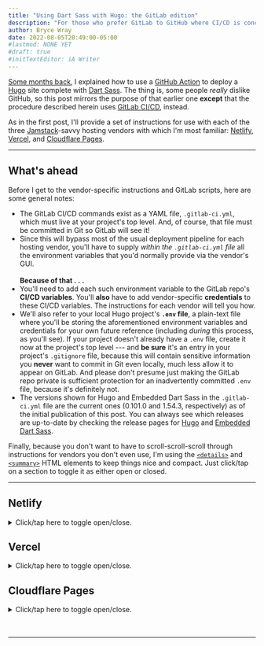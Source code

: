 ```yaml
---
title: "Using Dart Sass with Hugo: the GitLab edition"
description: "For those who prefer GitLab to GitHub where CI/CD is concerned, here’s a GitLab-friendly way to install Hugo and Embedded Dart Sass."
author: Bryce Wray
date: 2022-08-05T20:49:00-05:00
#lastmod: NONE YET
#draft: true
#initTextEditor: iA Writer
---
```


[Some months back](/posts/2022/05/using-dart-sass-hugo-github-actions-edition/), I explained how to use a [GitHub Action](https://github.com/features/actions) to deploy a [Hugo](https://gohugo.io) site complete with [Dart Sass](https://sass-lang.com/dart-sass). The thing is, some people *really* dislike GitHub, so this post mirrors the purpose of that earlier one **except** that the procedure described herein uses [GitLab CI/CD](https://docs.gitlab.com/ee/ci/), instead.

As in the first post, I'll provide a set of instructions for use with each of the three [Jamstack](https://jamstack.org)-savvy hosting vendors with which I'm most familiar: [Netlify](https://netlify.com), [Vercel](https://vercel.com), and  [Cloudflare Pages](https://pages.cloudflare.com).

----

## What's ahead

Before I get to the vendor-specific instructions and GitLab scripts, here are some general notes:

- The GitLab CI/CD commands exist as a YAML file, `.gitlab-ci.yml`, which must live at your project's top level. And, of course, that file must be committed in Git so GitLab will see it!
- Since this will bypass most of the usual deployment pipeline for each hosting vendor, you'll have to supply *within the `.gitlab-ci.yml` file* all the environment variables that you'd normally provide via the vendor's GUI.\
\
**Because of that . . .**
- You'll need to add each such environment variable to the GitLab repo's **CI/CD variables**. You'll **also** have to add vendor-specific **credentials** to these CI/CD variables. The instructions for each vendor will tell you how.
- We'll also refer to your local Hugo project's **`.env` file**, a plain-text file where you'll be storing the aforementioned environment variables and credentials for your own future reference (including *during* this process, as you'll see). If your project doesn't already have a `.env` file, create it now at the project's top level --- and **be sure** it's an entry in your project's `.gitignore` file, because this will contain sensitive information you **never** want to commit in Git even locally, much less allow it to appear on GitLab. And please don't presume just making the GitLab repo private is sufficient protection for an inadvertently committed `.env` file, because it's definitely not.
- The versions shown for Hugo and Embedded Dart Sass in the `.gitlab-ci.yml` file are the current ones (0.101.0 and 1.54.3, respectively) as of the initial publication of this post. You can always see which releases are up-to-date by checking the release pages for [Hugo](https://github.com/gohugoio/hugo/releases) and [Embedded Dart Sass](https://github.com/sass/dart-sass-embedded/releases).

Finally, because you don't want to have to scroll-scroll-scroll through instructions for vendors you don't even use, I'm using the [`<details>`](https://developer.mozilla.org/en-US/docs/Web/HTML/Element/details) and [`<summary>`](https://developer.mozilla.org/en-US/docs/Web/HTML/Element/summary) HTML elements to keep things nice and compact. Just click/tap on a section to toggle it as either open or closed.

---

## Netlify
<details>
	<summary>Click/tap here to toggle open/close.</summary>

**Note**: You can [set certain parameters with a `netlify.toml` file](https://docs.netlify.com/configure-builds/file-based-configuration/), but herein we'll be making all Netlify changes through its GUI.
{.box}

### Disabling automatic builds on Netlify

Make sure you have disabled automatic builds from the GitLab repository. To do this:

1. Log into Netlify.
2. Click **Sites**.
3. Click the site you wish to modify.
4. Click **Deploys**.
5. Click **Deploy settings**.
6. Under **Build setting**, click **Edit settings**.
7. In the **Builds** setting, select **Stop builds**, then click **Save** at the bottom of the **Build settings** section.
8. While still on the **Deploy settings** page, scroll down to the **Post processing** section.
9. Under **Asset optimization**, click **Edit settings**.
10. Select **Disable asset optimization** (if it's not already selected) and, if this is a change from the current setting, click **Save** within the **Asset optimization** block.

**Note**: While steps 8--10 aren't utterly necessary, I recommend them to avoid any potential glitches in the process.
{.box}

### Credentials for Netlify

For Netlify, you must supply:

- An **authorization token**.
- The **site ID**.

**To get these credentials**:

1. In your code editor, open your site's `.env` file so you'll be ready to store the appropriate variables for later referral.
2. Log into Netlify.
3. In the upper-right corner, click your avatar (it might be just an initial in a circle) and select **User settings** from the dropdown menu.
4. In the left side of the resulting screen, click **Applications**.
5. Go down to **Personal access tokens**.
6. Click **New access token**. Give it an identifying name for your benefit. If you wish, name it `NETLIFY_AUTH_TOKEN` (just to follow along in the GitLab script below).
7. Click **Generate token** to generate the authorization variable **BUT *DON'T* CLOSE THE GENERATED TOKEN BEFORE YOU PERFORM THE NEXT THREE STEPS**!
8. **Copy** the token and then **paste** it (as `NETLIFY_AUTH_TOKEN=` followed by the token value) into that `.env` file you opened in the first step. This is **critical** because you **won't** be able to access the token again. (You can create a **new** one, of course, but you can't edit or even view an **existing** personal access token after it's generated. That's for your own protection.)
9. Save the `.env` file **but** keep it open for the time being.
10. **Now** you can click **Done** to save the newly created token.
11. Click the Netlify icon in the upper left to return to your main settings.
12. Click **Sites**.
13. Click the site you want to deploy through the GitLab script.
14. Click **Site settings**.
15. Under **Site information**, copy the value shown for **Site ID** and paste it into the same `.env` file, noting that it's your `NETLIFY_SITE_ID` value. (While you *can* see **this** one whenever you want, it's more convenient to do it this way since you'll be adding this to GitLab shortly.)
16. As before, save the `.env` file **but** keep it open for now.\
If you wish, you now can log off from Netlify.
17. Log into your GitLab account.
18. Access your site's repo.
19. On the left of the screen, click **Settings**, then its **CI/CD** sub-item (and *not* the menu's *top*-level **CI/CD** item).
20. In the resulting display, next to **Variables**, click **Expand**.
21. Click the blue **Add variable** button to display an **Add variable** modal.
22. Assign a **key** of `NETLIFY_AUTH_TOKEN`. For the **Value**, access the `.env` file and copy/paste in the value from the `NETLIFY_AUTH_TOKEN` you generated earlier.
23. Click the gray **Add variable** button. This will save the new variable and close the modal.
24. Once again, click the blue **Add variable** button to display an **Add variable** modal.
25. Assign a **key** of `NETLIFY_SITE_ID`. For the **Value**, copy/paste in the `NETLIFY_SITE_ID` value from the `.env` file.
26. Click the gray **Add variable** button.\
If you wish, you now can close the `.env` file **and** log out of your GitLab account.

### The GitLab CI/CD file for Netlify

For the `MY_WEBSITE` variable below, fill in your site's URL, such as `https://www.mysite.com`.

{% raw %}
```yaml
# .gitlab-ci.yml
# for Netlify

stages:
  - deploy

image: node:latest

variables:
  NETLIFY_AUTH_TOKEN: $NETLIFY_AUTH_TOKEN
  NETLIFY_SITE_ID: $NETLIFY_SITE_ID
  HUGO_VERSION: 0.101.0
  DART_SASS_VERSION: 1.54.3
  MY_WEBSITE: https://www.example.com # <-- fill in!!

deploySite:
  stage: deploy
  rules:
    - if: '$CI_COMMIT_BRANCH == $CI_DEFAULT_BRANCH'
  environment:
    name: production
    url: $MY_WEBSITE
  script:
    - wget https://github.com/gohugoio/hugo/releases/download/v${HUGO_VERSION}/hugo_extended_${HUGO_VERSION}_Linux-64bit.deb -O hugo_extended_${HUGO_VERSION}_Linux-64bit.deb
    - dpkg -i hugo*.deb
    - curl -LJO https://github.com/sass/dart-sass-embedded/releases/download/${DART_SASS_VERSION}/sass_embedded-${DART_SASS_VERSION}-linux-x64.tar.gz
    - tar -xvf sass_embedded-${DART_SASS_VERSION}-linux-x64.tar.gz
    - sass_embedded/dart-sass-embedded --version
    - hugo --gc --minify
    - npm i -g netlify-cli
    - netlify deploy --site $NETLIFY_SITE_ID --auth $NETLIFY_AUTH_TOKEN --prod
```
{% endraw %}

</details>

## Vercel

<details>
	<summary>Click/tap here to toggle open/close.</summary>

### Disabling automatic builds on Vercel

Make sure you have disabled automatic builds from the GitLab repository. To do this:

1. Log into Vercel.
2. Click the project you wish to modify.
3. Click **Settings**.
4. Under **Build &amp; Development Settings**:
	- Set **FRAMEWORK PRESET** to **Other**.
	- Set **BUILD COMMAND** to **OVERRIDE** and then leave the field blank.
	- For each of the following, leave the field blank and make sure the item is **not** set to **OVERRIDE**:
		- **OUTPUT DIRECTORY**.
		- **INSTALL COMMAND**.
		- **DEVELOPMENT COMMAND**.
  5. If your project has a top-level `vercel.json` file --- and, for this method, it's preferable that it **doesn't** have such a file --- make sure it has no `builds` key/value combo (the mere presence of which will cause troublesome overrides of the build process we're trying to do with GitLab CI/CD).

### Credentials for Vercel

For Vercel, you must supply:

- An **authorization token**.
- Your **organization ID**.
- The **project ID**.

**To get these credentials**:

1. In your code editor, open your site's `.env` file so you'll be ready to store the appropriate variables for later referral.
2. Log into Vercel.
3. In the upper-right corner, click your avatar (it might be just an initial in a circle) and select **Settings** from the dropdown menu.
4. In the left side of the resulting screen, click **Tokens**.
5. Click **Create**.
6. In the resulting pop-up window:
	- Under **TOKEN NAME**, enter `VERCEL_TOKEN`.
	- Under **SCOPE**, select **Full Account**.
	- Click **CREATE TOKEN**.
	- Copy the value from the resulting **Token Created** pop-up and **immediately** paste it into the `.env` file (which you should save immediately thereafter) as `VERCEL_TOKEN_HUGO_SITE=` followed by the value. As the pop-up notes, Vercel **won't** show you this value again.
	- Click **DONE** to close the **Token Created** pop-up.
7. Keep the `.env` file open for the time being.
8. In the left-side menu, click **General**.
9. Scroll down to **Your ID**.
10. Copy/paste this value into the `.env` file and name it `VERCEL_ORG_ID`; save the `.env` file but keep it open.
11. Back in the Vercel window, at the top of the page, click **Overview**.
12. Click the site you want to set up for deploy through the GitLab script.
13. Click **Settings**. You'll then be in the **Project Settings** screen.
14. Scroll down to **Project ID**.
15. Copy/paste this value into the `.env` file and name it `VERCEL_PROJECT_ID`; save the `.env` file but keep it open.\
If you wish, you now can log off from Vercel.
16. Log into your GitLab account.
17. Access your site's repo.
18. On the left of the screen, click **Settings**, then its **CI/CD** sub-item (and *not* the menu's *top*-level **CI/CD** item).
19. In the resulting display, next to **Variables**, click **Expand**.
20. Click the blue **Add variable** button to display an **Add variable** modal.
21. Assign a **key** of `VERCEL_TOKEN`. For the **Value**, access the `.env` file and copy/paste in the value from the `VERCEL_TOKEN` you generated earlier.
22. Click the gray **Add variable** button. This will save the new variable and close the modal.
23. Once again, click the blue **Add variable** button to display an **Add variable** modal.
24. Assign a **key** of `VERCEL_ORG_ID`. For the **Value**, copy/paste in the `VERCEL_ORG_ID` value from the `.env` file.
25. Click the gray **Add variable** button. This will save the new variable and close the modal.
27. Once again, click the blue **Add variable** button to display an **Add variable** modal.
28. Assign a **key** of `VERCEL_PROJECT_ID`. For the **Value**, copy/paste in the `VERCEL_PROJECT_ID` value from the `.env` file.
29. Click the gray **Add variable** button. This will save the new variable and close the modal.\
If you wish, you now can close the `.env` file **and** log out of your GitLab account.

### The GitLab CI/CD file for Vercel

For the `MY_WEBSITE` variable below, fill in your site's URL, such as `https://www.mysite.com`.

{% raw %}
```yaml
# .gitlab-ci.yml
# for Vercel

stages:
  - deploy

image: node:latest

variables:
	VERCEL_TOKEN: $VERCEL_TOKEN
  VERCEL_ORG_ID: $VERCEL_ORG_ID
  VERCEL_PROJECT_ID: $VERCEL_PROJECT_ID
  HUGO VERSION: 0.101.0
  DART_SASS_VERSION: 1.54.2
  MY_WEBSITE: https://www.example.com # <-- fill in!!

deploySite:
  stage: deploy
  rules:
    - if: '$CI_COMMIT_BRANCH == $CI_DEFAULT_BRANCH'
  environment:
    name: production
    url: https://www.example.com # <-- fill in!!
  script:
    - wget https://github.com/gohugoio/hugo/releases/download/v${HUGO_VERSION}/hugo_extended_${HUGO_VERSION}_Linux-64bit.deb -O hugo_extended_${HUGO_VERSION}_Linux-64bit.deb
    - dpkg -i hugo*.deb
    - curl -LJO https://github.com/sass/dart-sass-embedded/releases/download/${DART_SASS_VERSION}/sass_embedded-${DART_SASS_VERSION}-linux-x64.tar.gz
    - tar -xvf sass_embedded-${DART_SASS_VERSION}-linux-x64.tar.gz
    - sass_embedded/dart-sass-embedded --version
    - hugo --gc --minify
    - npm i -g vercel
    - vercel pull --yes --environment=production --token=$VERCEL_TOKEN
    - vercel build --prod --token=$VERCEL_TOKEN
    - vercel deploy --prod --token=$VERCEL_TOKEN
```
{% endraw %}

</details>

## Cloudflare Pages

<details>
	<summary>Click/tap here to toggle open/close.</summary>

### Disabling automatic builds on Cloudflare Pages

Make sure you have disabled automatic builds from the GitLab repository. To do this:

1. Log into Cloudflare.
2. Select **Pages**.
3. Click the project you wish to modify.
4. Click **Settings**.
5. Click **Builds &amp; deployments**.
6. Under **Branch deployments**, click **Configure Production deployments**.
7. Make sure **Enable automatic production branch deployments** is **not** checked and, if this is a change, click **Save**. Otherwise, click **Cancel** to return to the regular **Branch deployments** choices.
8. Click **Configure Preview deployments**.
9. Select **None (Disable automatic branch deployments)** and, if this is a change, click **Save**. Otherwise, click **Cancel** to return to the regular **Branch deployments** choices.

### Credentials for Cloudflare Pages

For Cloudflare Pages, you must supply:

- An **API token**.
- Your **account ID**.

**To get these credentials**:

1. In your code editor, open your site's `.env` file so you'll be ready to store the appropriate variables for later referral.
2. Log into Cloudflare.
3. In the upper-right corner, click your avatar (probably a "person" icon) and select **My Profile** from the dropdown menu.
4. In the left side of the resulting screen, click **API Tokens**.
5. Click **Create Token**.
6. In the resulting screen, in the **Custom token** section, click **Get started**.
7. In the resulting section:
	- Under **Token name**, enter `CFP_API_TOKEN`.
	- Under **Permissions**:
		- In the first dropdown, select **Account**.
		- In the second dropdown, select **Cloudflare Pages**.
		- In the third dropdown, select **Edit**.
	- Under **Account Resources**:
		- In the first dropdown, select **Include**.
		- In the second dropdown, select **All accounts**.
	- Ignore the remaining items.
	- Click **Continue to summary**.
	- In the resulting screen, click **Create Token**.
	- Copy the value from the resulting token-creation-success screen and **immediately** paste it into the `.env` file (which you should save immediately thereafter) as `CFP_API_TOKEN=` followed by the value. As the screen notes, Cloudflare **won't** show you this value again.
8. Keep the `.env` file open for the time being.
9. In the upper-right corner, click your avatar and select **Account Home**.
10. In the resulting screen, click the website you wish to deploy with the GitLab script.
11. In the right side of the screen, scroll down to the **API** section.
12. Copy/paste this value under **Account ID** into the `.env` file and name it `CF_ACCOUNT_ID`; save the `.env` file but keep it open.\
If you wish, you now can log off from Cloudflare.
13. Log into your GitLab account.
14. Access your site's repo.
15. On the left of the screen, click **Settings**, then its **CI/CD** sub-item (and *not* the menu's *top*-level **CI/CD** item).
16. In the resulting display, next to **Variables**, click **Expand**.
17. Click the blue **Add variable** button to display an **Add variable** modal.
18. Assign a **key** of `CFP_API_TOKEN`. For the **Value**, access the `.env` file and copy/paste in the value from the `CFP_API_TOKEN` you generated earlier.
19. Click the gray **Add variable** button. This will save the new variable and close the modal.
20. Once again, click the blue **Add variable** button to display an **Add variable** modal.
21. Assign a **key** of `CF_ACCOUNT_ID`. For the **Value**, copy/paste in the `CF_ACCOUNT_ID` value from the `.env` file.
25. Click the gray **Add variable** button. This will save the new variable and close the modal.\
If you wish, you now can close the `.env` file **and** log out of your GitLab account.

### The GitLab CI/CD file for Cloudflare Pages

For the `MY_WEBSITE` variable below, fill in your site's URL, such as `https://www.mysite.com`. For the `PROJECT_NAME` variable, fill in your site's Cloudflare Pages project name (which often is the name of its repository, but not necessarily, so check your setup in CFP to make sure)

{% raw %}
```yaml
# .gitlab-ci.yml
# for Cloudflare Pages

stages:
  - deploy

image: node:latest

variables:
  CLOUDFLARE_API_TOKEN: $CFP_API_TOKEN
  CLOUDFLARE_ACCOUNT_ID: $CF_ACCOUNT_ID
  HUGO_VERSION: 0.101.0
  DART_SASS_VERSION: 1.54.3
  MY_WEBSITE: https://www.example.com # <-- fill in!!
  PROJECT_NAME: my-project # <-- fill in!!

deploySite:
  stage: deploy
  rules:
    - if: '$CI_COMMIT_BRANCH == $CI_DEFAULT_BRANCH'
  environment:
    name: production
    url: $MY_WEBSITE
  script:
    - wget https://github.com/gohugoio/hugo/releases/download/v${HUGO_VERSION}/hugo_extended_${HUGO_VERSION}_Linux-64bit.deb -O hugo_extended_${HUGO_VERSION}_Linux-64bit.deb
    - dpkg -i hugo*.deb
    - curl -LJO https://github.com/sass/dart-sass-embedded/releases/download/${DART_SASS_VERSION}/sass_embedded-${DART_SASS_VERSION}-linux-x64.tar.gz
    - tar -xvf sass_embedded-${DART_SASS_VERSION}-linux-x64.tar.gz
    - sass_embedded/dart-sass-embedded --version
    - hugo --gc --minify
    - npm install -g wrangler --unsafe-perm=true
    - wrangler pages publish ./public --project-name=$PROJECT_NAME --branch "main"
```
{% endraw %}

</details>
<br />
<br />

----

